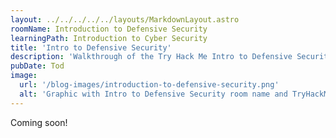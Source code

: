 ```yaml
---
layout: ../../../../../layouts/MarkdownLayout.astro
roomName: Introduction to Defensive Security
learningPath: Introduction to Cyber Security
title: 'Intro to Defensive Security'
description: 'Walkthrough of the Try Hack Me Intro to Defensive Security room'
pubDate: Tod
image:
  url: '/blog-images/introduction-to-defensive-security.png'
  alt: 'Graphic with Intro to Defensive Security room name and TryHackMe logo.'
---
```


Coming soon!